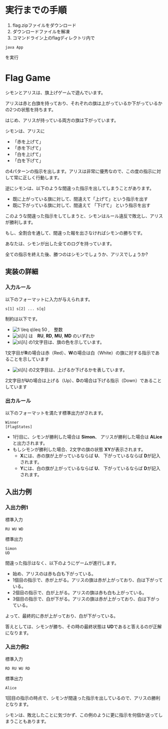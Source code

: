 <script type="text/x-mathjax-config">MathJax.Hub.Config({tex2jax:{inlineMath:[['\$','\$'],['\\(','\\)']],processEscapes:true},CommonHTML: {matchFontHeight:false}});</script>
<script type="text/javascript" async src="https://cdnjs.cloudflare.com/ajax/libs/mathjax/2.7.1/MathJax.js?config=TeX-MML-AM_CHTML"></script>



# 実行までの手順
1. flag.zipファイルをダウンロード
2. ダウンロードファイルを解凍
3. コマンドライン上のflagディレクトリ内で
```
java App
```
を実行

# Flag Game

シモンとアリスは、旗上げゲームで遊んでいます。

アリスは赤と白旗を持っており、それぞれの旗は上がっているか下がっているかの2つの状態を持ちます。

はじめ、アリスが持っている両方の旗は下がっています。

シモンは、アリスに
* 「赤を上げて」
* 「赤を下げて」
* 「白を上げて」
* 「白を下げて」

の4パターンの指示を出します。アリスは非常に優秀なので、この度の指示に対して常に正しく行動します。

逆にシモンは、以下のような間違った指示を出してしまうことがあります。
* 既に上がっている旗に対して、間違えて「上げて」という指示を出す
* 既に下がっている旗に対して、間違えて 「下げて」 という指示を出す


このような間違った指示をしてしまうと、シモンはルール違反で敗北し、アリスが勝利します。

もし、全割合を通して、間違った報を出さなければシモンの勝ちです。

あなたは、シモンが出した全てのログを持っています。

全ての指示を終えた後、勝つのはシモンでしょうか、アリスでしょうか?
<!--もしシモンが勝ったのであれば、後のアリスの旅の状態を出力してください。-->


<!--
## The Mission  

指示の記録から、どちらが勝ったかを判定し、シモンが勝ったのであれば最後のアリスの取の状服を出力するプログラムを作成してください。
-->

## 実装の詳細

<!--### CLI 

入力値が標準入力からされて、答えを出力に表示するCLIアプリケーションをしてください。
詳細は 「CLIアプリ作成テンプレート」を用ください。
-->


### 入力ルール

以下のフォーマットに入力が与えられます。

```  
s[1] s[2] ... s[q]
```

制約は以下です。

* ![$1 \leq q\leq 50$](https://render.githubusercontent.com/render/math?math=%241%20%5Cleq%20q%5Cleq%2050%24)
 ,　整数 
* ![$s\[i\]$](https://render.githubusercontent.com/render/math?math=%24s%5Bi%5D%24)
 は　**RU**, **RD**, **MU**, **MD** のいずれか
* ![$s\[i\]$](https://render.githubusercontent.com/render/math?math=%24s%5Bi%5D%24)
 の1文字目は、旗の色を示しています。

 1文字目が**R**の場合は赤（Red）、**W**の場合は白（White）の旗に対する指示であることを示しています
 * ![$s\[i\]$](https://render.githubusercontent.com/render/math?math=%24s%5Bi%5D%24)
 の2文字目は、上げるか下げるかを表しています。

 2文字目が**U**の場合は上げる（Up）、**D**の場合は下げる指示（Down）であることしています



### 出カルール
<!--以下のフォーマットを満たす標準出力を出力してください。-->
以下のフォーマットを満たす標準出力がされます。

```
Winner
[FlagStates]
```

* 1行目に、シモンが勝利した場合は **Simon**、 アリスが勝利した場合は **ALice** と出力されます。
* もしシモンが勝利した場合、2文字の旗の状態 **XY**が表示されます。
    * **X**には、赤の旗が上がっているならば **U**、 下がっているならば **D**が記入されます。
    * **Y**には、白の旗が上がっているならば **U**、 下がっているならば **D**が記入されます。

## 入出力例

### 入出力例1

標準入力

```
RU WU WD
```

標準出力

```
Simon
UD
```

間違った指示はなく、以下のようにゲームが進行します。

* 始め、アリスのは赤も白も下がっている。
* 1個目の指示で、赤が上がる。アリスの旗は赤が上がっており、白は下がっている。
* 2個目の指示で、白が上がる。アリスの旗は赤も白も上がっている。
* 3個目の指示で、白が下がる。アリスの旗は赤が上がっており、白は下がっている。

よって、最終的に赤が上がっており、白が下がっている。

答えとしては、シモンが勝ち、その時の最終状態は **UD**であると答えるのが正解になります。

### 入出力例2

標準入力

```
RD RU WU RD
```

標準出力

```
Alice
```

1回目の指示の時点で、シモンが間違った指示を出しているので、アリスの勝利となります。 

シモンは、敗北したことに気づかず、この例のように更に指示を何個か送ってしまうこともあります。

<!--なお、期待する入出力は [basic_testcases.json](https://github.com/h1r0t0/flag/blob/master/basic_testcases.json)にいくつか定されています。
実装する際の参考にしてください。

## コマンドラインアプリケーション(CLI アプリ)作成用テンプレート(Java)

[App.java](https://github.com/h1r0t0/flag/blob/master/App.java)を編集して、CLIアプリを実装してください。
チャレンジ内でファイルの作成が許可されていれば、可読性等のためにファイルを分割する事も可能です。

### 標準入力の取得方法

標準入力の内容は **getstdin()** 関数を使用して配列として取得可能です

```java
public static void main(String[] args){
    String Lines = getStain();
        // code to run
}
```


### コマンド実行結果の標準出力への出力

標準の **System.out.printin**メソッド等を使用してください。

```java
System.out.println(args);
```
### 外部ライブラリの追加方法

外部ライブラリを使用する場合は以下の手順で実施してください。

* [pom.xml](https://github.com/h1r0t0/flag/blob/master/pom.xml) に依存ライブラリの追加
-->

